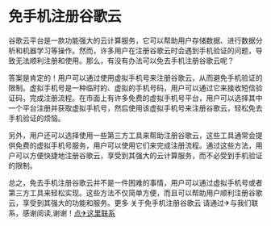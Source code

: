# 免手机注册谷歌云

谷歌云平台是一款功能强大的云计算服务，它可以帮助用户存储数据、进行数据分析和机器学习等操作。然而，许多用户在注册谷歌云时会遇到手机验证的问题，导致无法顺利注册和使用。那么，有没有办法可以免去手机注册谷歌云呢？

答案是肯定的！用户可以通过使用虚拟手机号来注册谷歌云，从而避免手机验证的限制。虚拟手机号是一种临时的、虚拟的手机号码，用户可以通过它来接收短信验证码，完成注册流程。在市面上有许多免费的虚拟手机号平台，用户可以选择其中一个平台注册并获取虚拟手机号，然后使用该虚拟手机号来注册谷歌云，轻松免去手机验证的烦恼。

另外，用户还可以选择使用一些第三方工具来帮助注册谷歌云，这些工具通常会提供免费的虚拟手机号服务，用户可以使用它们来完成注册流程。通过这些方法，用户可以方便快捷地注册谷歌云，享受到其强大的云计算服务，而不必受到手机验证的限制。

总之，免去手机注册谷歌云并不是一件困难的事情，用户可以通过虚拟手机号或者第三方工具来轻松实现。这些方法不仅简单方便，而且可以帮助用户顺利注册谷歌云，享受到其强大的功能和服务。更多 关于免手机注册谷歌云 请通过✈与我们联系，感谢阅读,谢谢！[点✈这里联系](https://sms.k02.cc)